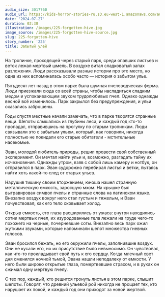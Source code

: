 ```yaml
---
audio_size: 3017760
audio_url: https://kids-horror-stories-ru.s3.eu-west-1.amazonaws.com/audio/225-forgotten-hive.mp3
date: '2024-07-27'
duration: 02:30
illustration: /images/225-forgotten-hive.jpg
image_source: /images/225-forgotten-hive-source.jpg
slug: 225-forgotten-hive
story_number: '225'
title: Забытый улей
---
```


На тропинке, проходящей через старый парк, среди опавших листьев и веток лежал мертвый шмель. В воздухе витал сладковатый запах разложения. Люди рассказывали разные истории про это место, но одна из них вспоминалась особо часто — история о забытом улье.

Пятьдесят лет назад в этом парке была шумная пчеловодческая ферма. Люди приезжали сюда со всей страны, чтобы насладиться сладким медом и успокаивающим звуком трудолюбивых пчел. Однако однажды весной всё изменилось. Парк закрылся без предупреждения, и ульи оказались заброшены.

Годы спустя местные начали замечать, что в парке творятся странные вещи. Шепоты слышались из глубины леса, и каждый год кто-то пропадал, отправившись на прогулку по старым тропинкам. Люди связывали это с забытым ульем, который, как говорили, никогда полностью не покидали его старые обитатели - мстительные насекомые.

Эван, молодой любитель природы, решил провести свой собственный эксперимент. Он мечтал найти ульи и, возможно, разгадать тайну их исчезновения. Однажды утром, взяв с собой лишь камеру и нотбук, он отправился в парк. Эван судорожно перебирал листья и ветки, пытаясь найти хоть какой-то след от старых ульев.

Нарушив тишину своим вторжением, юноша нашел странную металлическую емкость, заросшую мхом. На крышке был выгравирован символ пчелы и странные слова на латинском языке. Внезапно воздух вокруг него стал густым и тяжелым, и Эван почувствовал, как его тело сковывает холод.

Открыв емкость, его глаза расширились от ужаса: внутри находились сотни мертвых пчел, их изуродованные тела лежали на груде чего-то похожего на черные, почерневшие соты. Внезапно весь парк ожил жуткими звуками, которые напоминали шепот множества гневных голосов.

Эван бросился бежать, но его окружили пчелы, заполнившие воздух. Они не кусали его, но их присутствие было невыносимо. Он чувствовал, как что-то прокладывает свой путь к его сердцу. Когда млечный свет дня сменился ночной тьмой, Эвана нашли неподалеку от емкости. У него были широко открытые глаза, помертвевшие страхом, и в руках он сжимал одну мертвую пчелу.

С тех пор, каждый, кто решится тронуть листья в этом парке, слышит шепоты. Говорят, что древний ульевой рой никогда не прощает тех, кто нарушает их покой, и каждый год они приходят за новой жертвой.